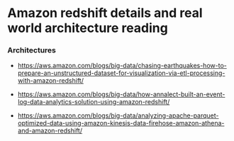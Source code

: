 # Amazon redshift details and real world architecture reading

### Architectures
* https://aws.amazon.com/blogs/big-data/chasing-earthquakes-how-to-prepare-an-unstructured-dataset-for-visualization-via-etl-processing-with-amazon-redshift/

* https://aws.amazon.com/blogs/big-data/how-annalect-built-an-event-log-data-analytics-solution-using-amazon-redshift/

* https://aws.amazon.com/blogs/big-data/analyzing-apache-parquet-optimized-data-using-amazon-kinesis-data-firehose-amazon-athena-and-amazon-redshift/

